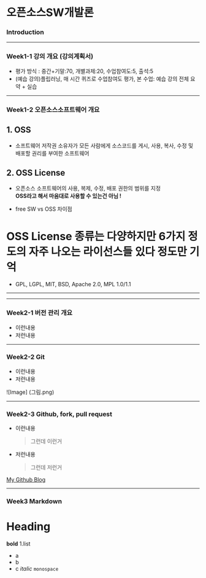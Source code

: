 # **오픈소스SW개발론**

### Introduction

-------------
### Week1-1 강의 개요 (강의계획서)
* 평가 방식 : 중간+기말:70, 개별과제:20, 수업참여도:5, 출석:5
* (예습 강의)플립러닝, 매 시간 퀴즈로 수업참여도 평가, 본 수업: 예습 강의 전체 요약 + 실습 
-------------
### Week1-2 오픈소스소프트웨어 개요
## 1. OSS ##
* 소프트웨어 저작권 소유자가 모든 사람에게 소스코드를 게시, 사용, 복사, 수정 및 배포할 권리를 부여한 소프트웨어
## 2. OSS License ##
* 오픈소스 소프트웨어의 사용, 복제, 수정, 배포 권한의 범위를 지정   
**OSS라고 해서 마음대로 사용할 수 있는건 아님 !**

- free SW vs OSS 차이점 

OSS License 종류는 다양하지만 6가지 정도의 자주 나오는 라이선스들 있다 정도만 기억
=================================================================
- GPL, LGPL, MIT, BSD, Apache 2.0, MPL 1.0/1.1
---
-------------
### Week2-1 버전 관리 개요
* 이런내용
* 저런내용

-------------
### Week2-2 Git
* 이런내용
* 저런내용

![Image] (그림.png)

-------------
### Week2-3 Github, fork, pull request
* 이런내용
  > 그런데 이런거
* 저런내용
  > 그런데 저런거

[My Github Blog](https://github.com/kkanuseobin)

-------------
### Week3     Markdown
Heading
========
**bold**
1.list
* a
* b
* c
_italic_
`monospace`
